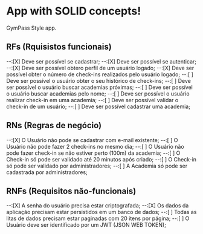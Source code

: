 # App with SOLID concepts!

GymPass Style app.

## RFs (Rquisistos funcionais)

--:[X] Deve ser possível se cadastrar;
--:[X] Deve ser possível se autenticar;
--:[X] Deve ser possível obtero perfil de um usuário logado;
--:[X] Deve ser possível obter o número de check-ins realizados pelo usuário logado;
--:[ ] Deve ser possível o usuário obter o seu histórico de check-ins;
--:[ ] Deve ser possível o usuário buscar academias próximas;
--:[ ] Deve ser possível o usuário buscar academias pelo nome;
--:[ ] Deve ser possível o usuário realizar check-in em uma academia;
--:[ ] Deve ser possível validar o check-in de um usuário;
--:[ ] Deve ser possível cadastrar uma academia;

## RNs (Regras de negócio)

--:[X] O Usuário não pode se cadastrar com e-mail existente;
--:[ ] O Usuário não pode fazer 2 check-ins no mesmo dia;
--:[ ] O Usuário não pode fazer check-in se não estiver perto (100m) da academia;
--:[ ] O Check-in só pode ser validado até 20 minutos após criado;
--:[ ] O Check-in só pode ser validado por administradores;
--:[ ] A Academia só pode ser cadastrada por administradores;

## RNFs (Requisitos não-funcionais)

--:[X] A senha do usuário precisa estar criptografada;
--:[X] Os dados da aplicação precisam estar persistidos em um banco de dados;
--:[ ] Todas as litas de dados precisam estar paginadas com 20 itens por página;
--:[ ] O Usuário deve ser identificado por um JWT (JSON WEB TOKEN);
